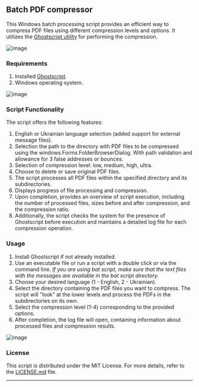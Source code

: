 ## Batch PDF compressor

This Windows batch processing script provides an efficient way to compress PDF files using different compression levels and options. It utilizes the [Ghostscript utility](https://www.ghostscript.com/) for performing the compression.

![image](https://github.com/sergeiown/batch_PDF_compressor/assets/112722061/ee416d56-c254-4184-8f3a-3ec555ab56fe)

### Requirements

1. Installed [Ghostscript](https://www.ghostscript.com/).
2. Windows operating system.

![image](https://github.com/sergeiown/batch_PDF_compressor/assets/112722061/b316d6b8-2e39-417f-915e-50e6ad23b127)

### Script Functionality

The script offers the following features:

1. English or Ukrainian language selection (added support for external message files).
2. Selection the path to the directory with PDF files to be compressed using the windows.Forms.FolderBrowserDialog. With path validation and allowance for 3 false addresses or bounces.
3. Selection of compression level: low, medium, high, ultra.
4. Choose to delete or save original PDF files.
5. The script processes all PDF files within the specified directory and its subdirectories.
6. Displays progress of file processing and compression.
7. Upon completion, provides an overview of script execution, including the number of processed files, sizes before and after compression, and the compression ratio.
8. Additionally, the script checks the system for the presence of Ghostscript before execution and maintains a detailed log file for each compression operation.

### Usage

1. Install Ghostscript if not already installed.
2. Use an executable file or run a script with a double click or via the command line. *If you are using bat script, make sure that the text files with the messages are available in the bat script directory.*
3. Choose your desired language (1 - English, 2 - Ukrainian).
4. Select the directory containing the PDF files you want to compress. The script will "look" at the lower levels and process the PDFs in the subdirectories on its own.
5. Select the compression level (1-4) corresponding to the provided options.
6. After completion, the log file will open, containing information about processed files and compression results.

![image](https://github.com/sergeiown/batch_PDF_compressor/assets/112722061/c5716406-4982-49d7-be7f-facd45ae4d0a)

### License

This script is distributed under the MIT License. For more details, refer to the [LICENSE.md](https://github.com/sergeiown/compress_PDF/blob/main/LICENSE.md) file.

---
